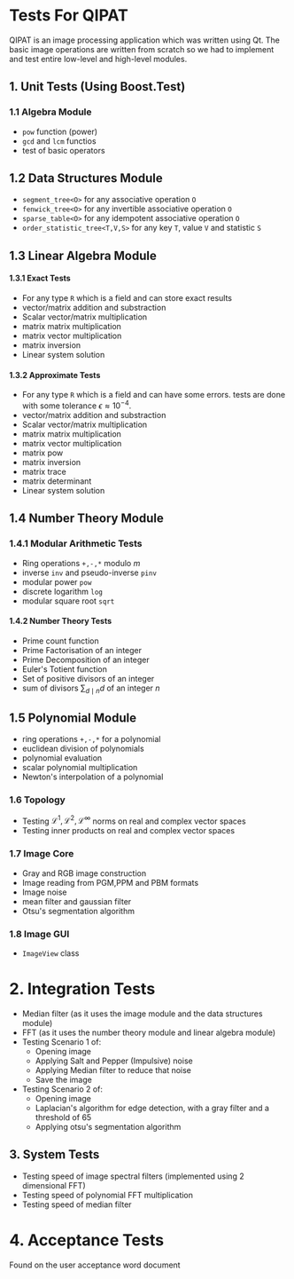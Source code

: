 # Tests For QIPAT

QIPAT is an image processing application which was written using Qt. The basic image operations are written from scratch so we had to implement and test entire low-level and high-level modules.

## 1.  Unit Tests (Using  Boost.Test)

### 1.1 Algebra Module

- `pow` function (power) 
- `gcd` and `lcm` functios
- test of basic operators

 ## 1.2 Data Structures Module

- `segment_tree<O>` for any associative operation `O`
- `fenwick_tree<O>` for  any invertible associative operation `O`
- `sparse_table<O>` for any idempotent associative operation `O`
- `order_statistic_tree<T,V,S>` for any key `T`, value `V` and statistic `S`

## 1.3 Linear Algebra Module

#### 1.3.1 Exact Tests 

- For any type `R` which is a field and can store exact results
- vector/matrix addition  and substraction
- Scalar vector/matrix multiplication
- matrix matrix multiplication
- matrix vector multiplication
- matrix inversion
- Linear system solution

#### 1.3.2 Approximate Tests

- For any type `R` which is a field and can have some errors. tests are done with some tolerance $\epsilon\approx 10^{-4}$.
- vector/matrix addition  and substraction
- Scalar vector/matrix multiplication
- matrix matrix multiplication
- matrix vector multiplication
- matrix pow
- matrix inversion
- matrix trace
- matrix determinant
- Linear system solution

## 1.4 Number Theory Module

### 1.4.1 Modular Arithmetic Tests

- Ring operations `+,-,*` modulo $m$
- inverse `inv` and pseudo-inverse `pinv` 
- modular power `pow`
- discrete logarithm `log`
- modular square root `sqrt`

#### 1.4.2 Number Theory Tests

- Prime count function
- Prime Factorisation of an integer
- Prime Decomposition of an integer
- Euler's Totient function
- Set of positive divisors of an integer
- sum of divisors $\sum_{d\mid n}d$ of an integer $n$

## 1.5 Polynomial Module

- ring operations `+,-,*` for a polynomial
- euclidean division of polynomials
- polynomial evaluation
- scalar polynomial multiplication
- Newton's interpolation of a polynomial

### 1.6 Topology

- Testing $\mathscr{L}^1,\mathscr{L}^2,\mathscr{L}^\infty$ norms on real and complex vector spaces
- Testing inner products on real and complex vector spaces

### 1.7 Image Core

- Gray and RGB image construction
- Image reading from PGM,PPM and PBM formats
- Image noise
- mean filter and gaussian filter
- Otsu's  segmentation algorithm

### 1.8 Image GUI

- `ImageView` class

# 2. Integration Tests

- Median filter (as it uses the image module and the data structures module)
- FFT (as it uses the number theory module and linear algebra module)
- Testing Scenario $1$ of:
  - Opening image
  - Applying Salt and Pepper (Impulsive) noise
  - Applying Median filter to reduce that noise
  - Save the image
- Testing Scenario $2$ of:
  - Opening image
  - Laplacian's algorithm for edge detection, with a gray filter and a threshold of $65$ 
  - Applying otsu's segmentation algorithm

## 3. System Tests

- Testing speed of image spectral filters (implemented using $2$ dimensional FFT)
- Testing speed of polynomial FFT multiplication
- Testing speed of median filter

# 4. Acceptance Tests

Found on the user acceptance word document
